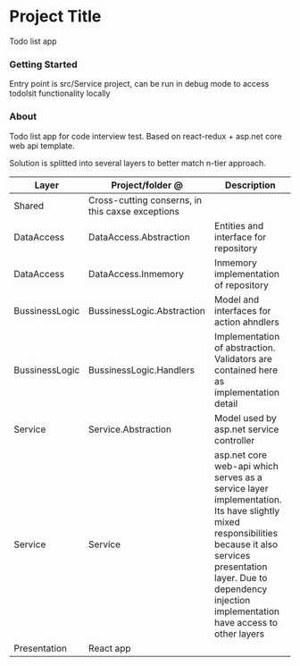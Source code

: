 # Project Title

Todo list app

### Getting Started

Entry point is src/Service project, can be run in debug mode to access todolsit functionality locally 

### About

Todo list app for code interview test. Based on react-redux + asp.net core web api template.

Solution is splitted into several layers to better match n-tier approach.

Layer | Project/folder @  | Description
--- | --- | ---
 | Shared | Cross-cutting conserns, in this caxse exceptions
DataAccess | DataAccess.Abstraction | Entities and interface for repository
DataAccess | DataAccess.Inmemory | Inmemory implementation of repository
BussinessLogic | BussinessLogic.Abstraction | Model and interfaces for action ahndlers
BussinessLogic | BussinessLogic.Handlers | Implementation of abstraction. Validators are contained here as implementation detail
Service | Service.Abstraction | Model used by asp.net  service controller
Service | Service | asp.net core web-api which serves as a service layer implementation. Its have slightly mixed responsibilities because it also services presentation layer. Due to dependency injection implementation have access to other layers
Presentation | React app